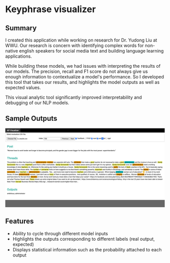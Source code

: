 # Keyphrase visualizer

## Summary

I created this application while working on research for Dr. Yudong Liu at WWU. Our research is concern with identifying complex words for non-native english speakers for social media text and building language learning applications.

While building these models, we had issues with interpreting the results of our models. The precision, recall and F1 score do not always give us enough information to contextualize a model's performance. So I developed this tool that takes our results, and highlights the model outputs as well as expected values.

This visual analytic tool significantly improved interpretability and debugging of our NLP models.


## Sample Outputs
![GitHub Logo](kp_visualizer/picture/picture.png)


## Features

* Ability to cycle through different model inputs
* Highlights the outputs corresponding to different labels (real output, expected)
* Displays statistical information such as the probability attached to each output


